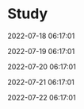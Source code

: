 # Study


2022-07-18 06:17:01

2022-07-19 06:17:01

2022-07-20 06:17:01

2022-07-21 06:17:01

2022-07-22 06:17:01

